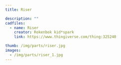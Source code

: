 ```yaml
---
title: Riser

description: ""
cadfiles:
  - name: Riser
    creator: Rokenbok kid*spark
    link: https://www.thingiverse.com/thing:325240

thumb: /img/parts/riser.jpg
images:
  - /img/parts/riser_1.jpg
---
```

